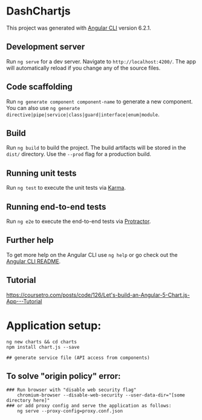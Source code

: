 # DashChartjs

This project was generated with [Angular CLI](https://github.com/angular/angular-cli) version 6.2.1.

## Development server

Run `ng serve` for a dev server. Navigate to `http://localhost:4200/`. The app will automatically reload if you change any of the source files.

## Code scaffolding

Run `ng generate component component-name` to generate a new component. You can also use `ng generate directive|pipe|service|class|guard|interface|enum|module`.

## Build

Run `ng build` to build the project. The build artifacts will be stored in the `dist/` directory. Use the `--prod` flag for a production build.

## Running unit tests

Run `ng test` to execute the unit tests via [Karma](https://karma-runner.github.io).

## Running end-to-end tests

Run `ng e2e` to execute the end-to-end tests via [Protractor](http://www.protractortest.org/).

## Further help

To get more help on the Angular CLI use `ng help` or go check out the [Angular CLI README](https://github.com/angular/angular-cli/blob/master/README.md).

## Tutorial
https://coursetro.com/posts/code/126/Let's-build-an-Angular-5-Chart.js-App---Tutorial

# Application setup:
	ng new charts && cd charts
	npm install chart.js --save

	## generate service file (API access from components)

## To solve "origin policy" error:
	### Run browser with "disable web security flag"
		chromium-browser --disable-web-security --user-data-dir="[some directory here]"
	### or add proxy config and serve the application as follows:
		ng serve --proxy-config=proxy.conf.json